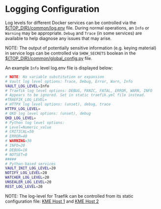 # Logging Configuration

Log levels for different Docker services can be controlled via the [${TOP_DIR}/common/log.env](../common/log.env) file. During normal operations, an `Info` or `Warning` may be appropriate. `Debug` and `Trace` (in some services) are available to help diagnose any issues that may arise.

NOTE: The output of potentially sensitive information (e.g. keying material) in service logs can be controlled via `SHOW_SECRETS` boolean in the [${TOP_DIR}/common/global_config.py](../common/global_config.py) file.

An example `Info` level log.env file is displayed below:

```bash
# NOTE: No variable substitution or expansion
# Vault log level options: Trace, Debug, Error, Warn, Info
VAULT_LOG_LEVEL=Info
# Traefik log level options: DEBUG, PANIC, FATAL, ERROR, WARN, INFO
# Appears to be ignored. Set in static traefik.yml file instead.
#TRAEFIK_LOG_LEVEL=
# HTTPX log level options: (unset), debug, trace
HTTPX_LOG_LEVEL=
# QKD log level options: (unset), debug
QKD_LOG_LEVEL=
# Python log level options:
# Level=Numeric_value
# CRITICAL=50
# ERROR=40
# WARNING=30
# INFO=20
# DEBUG=10
# NOTSET=0
#####
# Python-based services
VAULT_INIT_LOG_LEVEL=20
NOTIFY_LOG_LEVEL=20
WATCHER_LOG_LEVEL=20
UNSEALER_LOG_LEVEL=20
REST_LOG_LEVEL=20
```

NOTE: The log-level for Traefik can be controlled from its static configuration file: [KME Host 1](../volumes/kme1/traefik/configuration/traefik.yml) and [KME Host 2](../volumes/kme2/traefik/configuration/traefik.yml)

